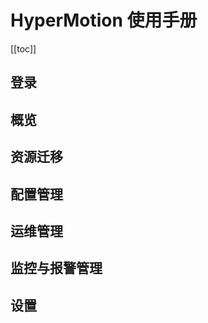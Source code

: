 # **HyperMotion 使用手册**
[[toc]]
## **登录**
<!-- @include: ./login/login.md -->
## **概览**
<!-- @include: ./dashboard/dashboard.md -->
<!-- @include: ./dashboard/profile.md -->
<!-- @include: ./dashboard/logout.md -->
<!-- @include: ./dashboard/language-switch.md -->
## **资源迁移**
<!-- @include: ./migration/host-migration.md -->
## **配置管理**
<!-- @include: ./configuration/source-site.md -->
<!-- @include: ./configuration/target-site.md -->
<!-- @include: ./configuration/storage-configuration.md -->
<!-- @include: ./configuration/target-site-configuration.md -->
<!-- @include: ./configuration/policy-settings.md -->
## **运维管理**
<!-- @include: ./operations/audit-logs.md -->
<!-- @include: ./operations/task-management.md -->
<!-- @include: ./operations/download-logs.md -->
<!-- @include: ./operations/upgrade.md -->
<!-- @include: ./operations/reports.md -->
<!-- @include: ./operations/tag-management.md -->
## **监控与报警管理**
<!-- @include: ./monitor-alerts/system-monitor.md -->
<!-- @include: ./monitor-alerts/alarm.md -->
<!-- @include: ./monitor-alerts/notification.md -->
<!-- @include: ./monitor-alerts/alerts.md -->
## **设置**
<!-- @include: ./settings/global-settings.md -->
<!-- @include: ./settings/license-management.md -->
<!-- @include: ./settings/versions.md -->